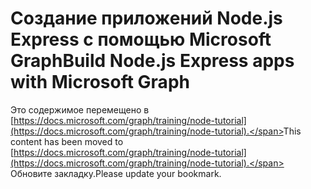 # <a name="build-nodejs-express-apps-with-microsoft-graph"></a><span data-ttu-id="e3014-101">Создание приложений Node.js Express с помощью Microsoft Graph</span><span class="sxs-lookup"><span data-stu-id="e3014-101">Build Node.js Express apps with Microsoft Graph</span></span>

<span data-ttu-id="e3014-102">Это содержимое перемещено в [https://docs.microsoft.com/graph/training/node-tutorial](https://docs.microsoft.com/graph/training/node-tutorial).</span><span class="sxs-lookup"><span data-stu-id="e3014-102">This content has been moved to [https://docs.microsoft.com/graph/training/node-tutorial](https://docs.microsoft.com/graph/training/node-tutorial).</span></span> <span data-ttu-id="e3014-103">Обновите закладку.</span><span class="sxs-lookup"><span data-stu-id="e3014-103">Please update your bookmark.</span></span>
